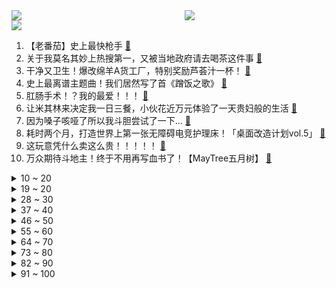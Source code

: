 <div >
	<a style="float:left;width:55%;" href = "https://github.com/anuraghazra/github-readme-stats">
	 <img src = "https://github-readme-stats.vercel.app/api?username=iuuuuuaena&theme=buefy&show_icons=true"/>
	</a>
	<a  style="float:right;width:45%" href = "https://github.com/anuraghazra/github-readme-stats">
	 <img  src="https://github-readme-stats.vercel.app/api/top-langs/?username=anuraghazra&layout=compact"/>
	</a>
	</div>

[![](https://img.shields.io/badge/jxd-@jxdgogogo.xyz-yellowgreen.svg)](https://www.jxdgogogo.xyz)<br>
1. 【老番茄】史上最快枪手 [:link:](//www.bilibili.com/video/BV16U4y1M7Zs) <br>
2. 关于我莫名其妙上热搜第一，又被当地政府请去喝茶这件事 [:link:](//www.bilibili.com/video/BV1xb4y1t7Lg) <br>
3. 干净又卫生！爆改绵羊A货工厂，特别奖励芦荟汁一杯！ [:link:](//www.bilibili.com/video/BV1bb4y1t7sF) <br>
4. 史上最离谱主题曲！我们居然写了首《蹭饭之歌》 [:link:](//www.bilibili.com/video/BV1PQ4y1U7ez) <br>
5. 肛肠手术！？我的最爱！！！ [:link:](//www.bilibili.com/video/BV1oU4y1M7ky) <br>
6. 让米其林来决定我一日三餐，小伙花近万元体验了一天贵妇般的生活 [:link:](//www.bilibili.com/video/BV1rh411t78z) <br>
7. 因为嗓子咳哑了所以我斗胆尝试了一下… [:link:](//www.bilibili.com/video/BV14Y411x7Jk) <br>
8. 耗时两个月，打造世界上第一张无障碍电竞护理床！「桌面改造计划vol.5」 [:link:](//www.bilibili.com/video/BV1u34y1d7g3) <br>
9. 这玩意凭什么卖这么贵！！！！！ [:link:](//www.bilibili.com/video/BV1fT4y197S9) <br>
10. 万众期待斗地主！终于不用再写血书了！【MayTree五月树】 [:link:](//www.bilibili.com/video/BV14F411h7KK) <br>
<details>
<summary>10 ~ 20</summary>

11. 反 向 带 货 [:link:](//www.bilibili.com/video/BV15r4y1y7pR) <br>
12. 来长沙吃美食，看帅小伙这个就够了! [:link:](//www.bilibili.com/video/BV1Df4y1T7r1) <br>
13. 【又 在 你 家 安 监 控 !】 [:link:](//www.bilibili.com/video/BV1W34y1d7jX) <br>
14. 睚 眦 必 报 ，借 鸡 杀 人 ！ [:link:](//www.bilibili.com/video/BV1K34y1d7Mk) <br>
15. 大庆赶海，退潮后发现大毛蛤吐着舌头藏在沙中，好像拳头一样大 [:link:](//www.bilibili.com/video/BV1sS4y197Tg) <br>
16. 许三多成为尖兵，七连却迎来重大危机！《士兵突击》P5 [:link:](//www.bilibili.com/video/BV1zR4y1t7fS) <br>
17. 自制钢琴烤串车 [:link:](//www.bilibili.com/video/BV1334y1Z7kq) <br>
18. “10块钱4个，我嫌不够刺激不够爽！”郑州2元面包店6年不涨价！ [:link:](//www.bilibili.com/video/BV1h34y1d7K2) <br>
19. 中国小伙向俄罗斯女友正式求婚 女友含泪说出：我愿意 [:link:](//www.bilibili.com/video/BV16L4y1v7Yg) <br>
</details>
<details>
<summary>19 ~ 20</summary>

20. 我被禁言了 [:link:](//www.bilibili.com/video/BV1bU4y1M7mT) <br>
21. 迫 击 炮 “教学” 【迫击炮快乐阴人流#1】 [:link:](//www.bilibili.com/video/BV13h411b7Jo) <br>
22. 【罗翔】离谱！网友要在评论自首？读评论#11 [:link:](//www.bilibili.com/video/BV1ih41187H7) <br>
23. 耗8小时，掏8只蟹，做1只巨型蟹粉汤包，爆汁只有亿点点。 [:link:](//www.bilibili.com/video/BV1sh411b7Gx) <br>
24. 司马南：兴师问罪者找上门来，我想承认错误……联想国资贱卖之六 [:link:](//www.bilibili.com/video/BV1kb4y1t7sK) <br>
25. 法国街头｜古筝演奏 《See You Again 》人山人海 直接炸街！ [:link:](//www.bilibili.com/video/BV1Qq4y137iL) <br>
26. 我的世界up主接力生存！【十六】 [:link:](//www.bilibili.com/video/BV1o44y1e7zE) <br>
27. 《原神》2.3版本PV：「皑尘与雪影」 [:link:](//www.bilibili.com/video/BV19L4y1q7vS) <br>
28. 哥谭噩梦B站30万粉了！领“哈莉奎茵”和小“噩梦”出去吃大餐庆祝去！ [:link:](//www.bilibili.com/video/BV11T4y197q2) <br>
</details>
<details>
<summary>28 ~ 30</summary>

29. 笑死了，救命啊，为什么她的鼻孔可以这么灵活 [:link:](//www.bilibili.com/video/BV1Z44y1e7oy) <br>
30. 【B站首发】只靠听觉的恐怖互动视频！你能帮助盲眼少女逃离吗？（完整版） [:link:](//www.bilibili.com/video/BV1W44y1e7GG) <br>
31. 【时代少年团】《这福气给你要不要》之乡村乒乓赛 [:link:](//www.bilibili.com/video/BV1BP4y157NQ) <br>
32. 《猛子劝学》 [:link:](//www.bilibili.com/video/BV1Yb4y1873A) <br>
33. 不小心摔了七万块的电视之后，我们发现了超窄边框的秘密 | 三星 QN900A 评测 [:link:](//www.bilibili.com/video/BV1Bg411K7Yr) <br>
34. 蜜 雪 真 冰 城 [:link:](//www.bilibili.com/video/BV1yT4y197th) <br>
35. 漠叔宣传海鲜，渔民不愿意收钱，大家配合的很融洽 [:link:](//www.bilibili.com/video/BV1TT4y1R7BS) <br>
36. 为了守护嘉然，嘉心糖进化成为? [:link:](//www.bilibili.com/video/BV1EL411g7BQ) <br>
37. 耗时五个月！从零制作出等身可动八重神子 [:link:](//www.bilibili.com/video/BV11L4y1v7T3) <br>
</details>
<details>
<summary>37 ~ 40</summary>

38. 这就是外焦里嫩的最高境界吗？ [:link:](//www.bilibili.com/video/BV1wh411b7dX) <br>
39. 前方戏腔高能！古风串烧声声唱入魂！【老旦花旦程派梅派青衣】 [:link:](//www.bilibili.com/video/BV1sP4y157Pe) <br>
40. 这…这也太可爱了吧！ [:link:](//www.bilibili.com/video/BV1ch411b7ZH) <br>
41. 佳佳's纪念vlog｜领证过程实录&搞笑回忆局｜本以为是很温情的领证vlog，喜剧人属性隐藏不住了 [:link:](//www.bilibili.com/video/BV1fq4y137kZ) <br>
42. 【王老菊】跌 落 神 坛 | 艾尔登法环EP.00-1 [:link:](//www.bilibili.com/video/BV1AT4y1R7qR) <br>
43. 【空耳】lemon竟然是一首中文歌？ [:link:](//www.bilibili.com/video/BV19F411a7yz) <br>
44. 【4K60FPS】艾薇儿《When You're Gone》神级现场！一开口就泪目！ [:link:](//www.bilibili.com/video/BV1h3411879L) <br>
45. 拯 救 落 水 小 朋 友 [:link:](//www.bilibili.com/video/BV1nq4y1671q) <br>
46. 球辅导 [:link:](//www.bilibili.com/video/BV1pF411Y7HY) <br>
</details>
<details>
<summary>46 ~ 50</summary>

47. 坦白了，我会偷袈裟 [:link:](//www.bilibili.com/video/BV1DS4y1d7tN) <br>
48. 阎王看了这个游戏都得直呼阴间 [:link:](//www.bilibili.com/video/BV1i34y1d7Tg) <br>
49. 《 这也能出电影？！》 [:link:](//www.bilibili.com/video/BV1EY411x7j4) <br>
50. 在山东淄博的山里，看看华北秋天常见的生物 [:link:](//www.bilibili.com/video/BV1Eg411T7nS) <br>
51. 火焰挡不住他们逆行的脚步@央视新闻 [:link:](//www.bilibili.com/video/BV1iS4y1d71J) <br>
52. 国产志怪题材游戏《山海旅人》正式版猎奇文化解说01丨白莲教 [:link:](//www.bilibili.com/video/BV1QL411u7PZ) <br>
53. 【特效向】“炒” 鱿 鱼 游 戏 [:link:](//www.bilibili.com/video/BV1Yb4y1t7Ut) <br>
54. 千万别去暗网购买我的世界，玩了后我崩溃了! [:link:](//www.bilibili.com/video/BV1YR4y1t7G5) <br>
55. 我拒绝所有暧昧，只为给你足够的安全感 [:link:](//www.bilibili.com/video/BV1PQ4y1D7vh) <br>
</details>
<details>
<summary>55 ~ 60</summary>

56. 【STN快报第六季9】次时代最好的拍马屁游戏 [:link:](//www.bilibili.com/video/BV19T4y197mT) <br>
57. 当你陷入考研/学习焦虑时，不妨看看这个 [:link:](//www.bilibili.com/video/BV1xg411K7GX) <br>
58. 当你和广东人唱K [:link:](//www.bilibili.com/video/BV1c44y1v7ND) <br>
59. 《青莲兰陵》学会这几招“仙术”，你也是鬼一样的兰陵王！！！ [:link:](//www.bilibili.com/video/BV19F41187Hk) <br>
60. 你也可以成为百大！毕生所学的杂谈视频心得总结！全放在一个视频里了！ [:link:](//www.bilibili.com/video/BV1tF411h7uK) <br>
61. 我又花钱在网上买了些小玩意儿 [:link:](//www.bilibili.com/video/BV1nR4y1t7Wx) <br>
62. “什么是玩雪大佬啊！！” [:link:](//www.bilibili.com/video/BV1DL4y1q7CP) <br>
63. 气温突降逼出了学生们的潜力！ [:link:](//www.bilibili.com/video/BV1Fq4y137ys) <br>
64. ⚡同学们，我简单说唱两句⚡ [:link:](//www.bilibili.com/video/BV1Rr4y1r7nu) <br>
</details>
<details>
<summary>64 ~ 70</summary>

65. 7个高强度HIIT燃脂训练动作（跟练版），效果比有氧好多了 [:link:](//www.bilibili.com/video/BV1GS4y1d7Cu) <br>
66. 【咬人猫・MARiA】宵夜蝴蝶（宵闇胡蝶）【舞见 第10弹!!!】 [:link:](//www.bilibili.com/video/BV16b4y187QA) <br>
67. 真实赶海！能不能吃上饭就靠这一波了！ [:link:](//www.bilibili.com/video/BV1bQ4y1m7Cx) <br>
68. 假 如 直 播 间 说 的 是 真 话 [:link:](//www.bilibili.com/video/BV1w34y1d7Db) <br>
69. 【HP/哈利波特群像手书】心门 （亲世代＋子时代） [:link:](//www.bilibili.com/video/BV1oL4y1v7L2) <br>
70. 【徐娇】LukaLuka★Night Fever [:link:](//www.bilibili.com/video/BV1J44y1v7rV) <br>
71. 整蛊！不小心被女友发现身上的陌生房卡？！她直接… [:link:](//www.bilibili.com/video/BV14b4y1t7xd) <br>
72. 哈哈哈哈笑不活了姐妹们 [:link:](//www.bilibili.com/video/BV17L411u7zG) <br>
73. 首相交涉？总理求情？大使扯谎？在中国贩毒，天王老子来了都得死！ [:link:](//www.bilibili.com/video/BV1DT4y197m8) <br>
</details>
<details>
<summary>73 ~ 80</summary>

74. 你会嫌弃女友是智障吗？ [:link:](//www.bilibili.com/video/BV1YU4y1g7Lw) <br>
75. 东北厨师突然掏出唢呐给我整不会了捏，边吃边听，嘎嘎香！【怎么这么值ep34-姚稷大锅台】 [:link:](//www.bilibili.com/video/BV1yT4y197Mb) <br>
76. 女 神 之 战 [:link:](//www.bilibili.com/video/BV1ag411K71P) <br>
77. 比麻辣烫还实惠的小火锅，19元全场不限量，连吃四锅真过瘾 [:link:](//www.bilibili.com/video/BV19P4y157wP) <br>
78. 野生“傻”狍子过马路，好奇了看车灯，路滑，把腿劈了。救助了一晚上！ [:link:](//www.bilibili.com/video/BV1tP4y157RE) <br>
79. AK 辅 导 [:link:](//www.bilibili.com/video/BV1GU4y1M7M1) <br>
80. 以为是头发乱了 原来是我的心乱了 [:link:](//www.bilibili.com/video/BV1jg411T7po) <br>
81. 你们是来乱斗的吧？ [:link:](//www.bilibili.com/video/BV1zf4y1u7va) <br>
82. 【曾毅新歌MV】说学逗唱演绎【武林闲侠】 [:link:](//www.bilibili.com/video/BV1AQ4y1D7rS) <br>
</details>
<details>
<summary>82 ~ 90</summary>

83. 【游戏之外】超硬核！深度拆解元宇宙！我们能否迎来全新的时代与机遇？ [:link:](//www.bilibili.com/video/BV1RP4y157PC) <br>
84. 话不多说，直接看，新小子芦荟汁来了！ [:link:](//www.bilibili.com/video/BV1M34y1Z7wf) <br>
85. 这是我玩过最掉san值的游戏了！ [:link:](//www.bilibili.com/video/BV1a34y1d7E3) <br>
86. “你拍下来了？” [:link:](//www.bilibili.com/video/BV1CQ4y1m7JS) <br>
87. 战友出警未归，警铃再次响起，正在站岗的消防员冲向车库独自出警。一人似一队，致敬！ [:link:](//www.bilibili.com/video/BV1WR4y1E7iA) <br>
88. 剧TOP：永远的运动男孩！经典热血动画《灌篮高手》（第五回） [:link:](//www.bilibili.com/video/BV1yq4y1r7XB) <br>
89. B站视频首发！破解游戏中的“旧数据”！将它公之于众！【邪恶冥刻·下】 [:link:](//www.bilibili.com/video/BV1sS4y197kk) <br>
90. 《 电 脑 砖 家 》 [:link:](//www.bilibili.com/video/BV1NL411g7Pe) <br>
91. 这头猪身上有恶魔的气息！ [:link:](//www.bilibili.com/video/BV1WU4y1M73Z) <br>
</details>
<details>
<summary>91 ~ 100</summary>

92. EDG夺冠之路 [:link:](//www.bilibili.com/video/BV1PL411g7fj) <br>
93. 外行看热闹，内行看门道！消防员的职业素养毋庸置疑。—来自台湾省消防 [:link:](//www.bilibili.com/video/BV1Lq4y1376h) <br>
94. 《 M C 寄生虫爆发（2）》豆瓣：5.0分 [:link:](//www.bilibili.com/video/BV16v411M7rL) <br>
95. 哪有什么一见钟情，都是蓄谋已久...【感动全网的结婚誓言！】 [:link:](//www.bilibili.com/video/BV1CR4y1E7yo) <br>
96. 【圆子】童年阴影？天书奇谭狐狸仿妆！小师傅，请开门～ [:link:](//www.bilibili.com/video/BV1Bb4y187hz) <br>
97. 《闪》 [:link:](//www.bilibili.com/video/BV1bb4y187Dh) <br>
98. 波吉传奇 [:link:](//www.bilibili.com/video/BV1vb4y1t7v7) <br>
99. 【哦漏X沈谧仁】黑白双子联动！弈星同人印象曲《如弈投渊》 [:link:](//www.bilibili.com/video/BV1SP4y157ro) <br>
100. 传说震惊我南方人一整年的东北饭包,今天伙食丰盛得像过年!美食探店/无广试吃员. [:link:](//www.bilibili.com/video/BV1oQ4y1m73F) <br>
</details>
